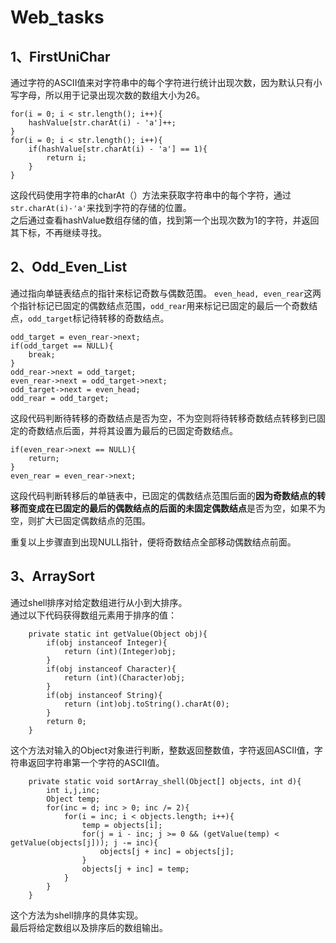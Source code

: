 # Web_tasks
## 1、FirstUniChar
通过字符的ASCII值来对字符串中的每个字符进行统计出现次数，因为默认只有小写字母，所以用于记录出现次数的数组大小为26。  
```
for(i = 0; i < str.length(); i++){
    hashValue[str.charAt(i) - 'a']++;
}
for(i = 0; i < str.length(); i++){
    if(hashValue[str.charAt(i) - 'a'] == 1){
        return i;
    }
}
```
这段代码使用字符串的charAt（）方法来获取字符串中的每个字符，通过`str.charAt(i)-'a'`来找到字符的存储的位置。  
之后通过查看hashValue数组存储的值，找到第一个出现次数为1的字符，并返回其下标，不再继续寻找。  
## 2、Odd_Even_List
通过指向单链表结点的指针来标记奇数与偶数范围。
`even_head, even_rear`这两个指针标记已固定的偶数结点范围，`odd_rear`用来标记已固定的最后一个奇数结点，`odd_target`标记待转移的奇数结点。  
```
odd_target = even_rear->next;
if(odd_target == NULL){
    break;
}
odd_rear->next = odd_target;
even_rear->next = odd_target->next;
odd_target->next = even_head;
odd_rear = odd_target;
```
这段代码判断待转移的奇数结点是否为空，不为空则将待转移奇数结点转移到已固定的奇数结点后面，并将其设置为最后的已固定奇数结点。  
```
if(even_rear->next == NULL){
    return;
}
even_rear = even_rear->next;
```
这段代码判断转移后的单链表中，已固定的偶数结点范围后面的**因为奇数结点的转移而变成在已固定的最后的偶数结点的后面的未固定偶数结点**是否为空，如果不为空，则扩大已固定偶数结点的范围。
  
重复以上步骤直到出现NULL指针，便将奇数结点全部移动偶数结点前面。
## 3、ArraySort
通过shell排序对给定数组进行从小到大排序。  
通过以下代码获得数组元素用于排序的值：
```
    private static int getValue(Object obj){
        if(obj instanceof Integer){
            return (int)(Integer)obj;
        }
        if(obj instanceof Character){
            return (int)(Character)obj;
        }
        if(obj instanceof String){
            return (int)obj.toString().charAt(0);
        }
        return 0;
    }
```
这个方法对输入的Object对象进行判断，整数返回整数值，字符返回ASCII值，字符串返回字符串第一个字符的ASCII值。
```
    private static void sortArray_shell(Object[] objects, int d){
        int i,j,inc;
        Object temp;
        for(inc = d; inc > 0; inc /= 2){
            for(i = inc; i < objects.length; i++){
                temp = objects[i];
                for(j = i - inc; j >= 0 && (getValue(temp) < getValue(objects[j])); j -= inc){
                    objects[j + inc] = objects[j];
                }
                objects[j + inc] = temp;
            }
        }
    }
```
这个方法为shell排序的具体实现。  
最后将给定数组以及排序后的数组输出。
